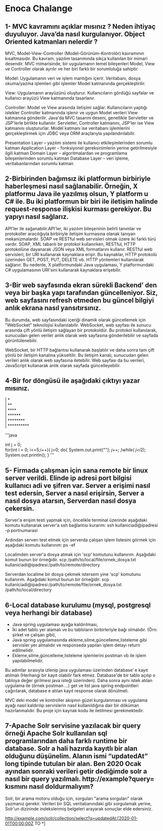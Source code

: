 # Enoca Chalange



## 1- MVC kavramını açıklar mısınız ? Neden ihtiyaç duyuluyor. Java’da nasıl kurgulanıyor. Object Oriented katmanları nelerdir ?

MVC, Model-View-Controller (Model-Görünüm-Kontrolör) kavramının kısaltmasıdır. Bu kavram, 
yazılım tasarımında sıkça kullanılan bir mimari desendir. MVC mimarisinde, bir uygulamanın temel bileşenleri
Model, View ve Controller olarak ayrılır ve her biri farklı bir sorumluluğa sahiptir.

Model: Uygulamanın veri ve işlem mantığını içerir. Veritabanı, dosya okuma/yazma işlemleri gibi işlemler 
Model katmanında gerçekleştirilir.

View: Uygulamanın arayüzünü oluşturur. Kullanıcıların gördüğü sayfalar ve kullanıcı arayüzü View katmanında 
tasarlanır.

Controller: Model ve View arasında iletişimi sağlar. Kullanıcıların yaptığı istekler Controller katmanında işlenir 
ve uygun Model verileri View katmanına gönderilir.
Java'da MVC tasarım deseni, genellikle Servletler ve JSP'lerle birlikte kullanılır. Servletler, Controller katmanını, JSP'ler ise
View katmanını oluştururlar. Model katmanı ise veritabanı işlemlerini gerçekleştirmek için JDBC veya ORM 
araçlarıyla yapılandırılabilir.

Presentation Layer – yazılım sistemi ile kullanıcı etkileşimlerinden sorumlu katman
Application Layer – fonksiyonel gereksinimlerin yerine getirilmesiyle ilgili katman
Domain Layer – algoritmalardan ve programlama bileşenlerinden sorumlu katman
Database Layer – veri işleme, veritabanlarından sorumlu katman

## 2-Birbirinden bağımsız iki platformun birbiriyle haberleşmesi nasıl sağlanabilir. Örneğin, X platformu Java ile yazılmış olsun, Y platform u C# ile. Bu iki platformun bir biri ile iletişim halinde request-response ilişkisi kurması gerekiyor. Bu yapıyı nasıl sağlarız.

API'ler ile sağanabilir.API'ler, iki yazılım bileşeninin belirli tanımlar ve protokoller aracılığıyla birbiriyle
iletişim kurmasına olanak tanıyan mekanizmalardır. SOAP ve RESTful web servisleri olmak üzere iki farklı türü 
vardır. SOAP, XML tabanlı bir protokol kullanırken, RESTful, HTTP protokolüne dayanarak JSON veya XML formatlarını kullanır.
RESTful web servisleri, bir URI kullanarak kaynaklara erişir. Bu kaynaklar, HTTP protokolü 
üzerinden GET, POST, PUT, DELETE vb. HTTP yöntemleri kullanılarak sağlanır. Bu nedenle, X platformundaki Java 
uygulaması, Y platformundaki C# uygulamasının URI'sini kullanarak kaynaklara erişebilir.

## 3-Bir web sayfasında ekran sürekli Backend’ den veya bir başka yapı tarafından güncelleniyor. Siz, web sayfasını refresh etmeden bu güncel bilgiyi anlık ekrana nasıl yansıtırsınız.

Bu durumda, web sayfasındaki içeriği dinamik olarak güncellemek için "WebSocket" teknolojisi kullanılabilir. 
WebSocket, web sayfası ile sunucu arasında çift yönlü iletişim sağlayan bir protokoldür. Bu protokol kullanılarak, sunucudan 
gelen veriler anlık olarak web sayfasına gönderilebilir ve sayfada görüntülenebilir.

WebSocket, bir HTTP bağlantısı kullanarak başlatılır ve daha sonra tam çift yönlü bir iletişim kanalına yükseltilir. Bu iletişim 
kanalı, sunucudan gelen verileri anlık olarak web sayfasına iletebilir. Web sayfası da bu verileri, JavaScript kullanarak anlık 
olarak sayfada güncelleyebilir.

## 4-Bir for döngüsü ile aşağıdaki çıktıyı yazar mısınız.

| *            
| **         
| ****       
| ******          
| ********       
| **********

'''java

   int j = 0;   
   for(int i = 0; i<=5;i++){
       j=0;
       do{ 
            System.out.print("*");
            j++;
            }while( j<i*2);
            System.out.println();
        }
'''
## 5- Firmada çalışman için sana remote bir linux server verildi. Elinde ip adresi port bilgisi kullanıcı adi ve şifren var. Server a erişimi nasıl test edersin, Server a nasıl erişirsin, Server a nasıl dosya atarsın, Serverdan nasıl dosya çekersin.

Server'a erişim testi yapmak için, öncelikle terminal üzerinde aşağıdaki komutu kullanarak server'a ssh bağlantısı kurarım:
ssh kullaniciadi@ipadresi -p portnumarasi

Ardından serverı test etmek için serverda çalışan işlem listesini görmek için aşağıdaki komutu kullanırım:
ps -ef

Localimden server'a  dosya atmak için 'scp' komutunu kullanırım. Aşağıdaki komut bunun bir örneğidir.
scp   /path/to/local/file/ornek_dosya.txt    kullaniciadi@ipadresi:/path/to/remote/directory

Serverdan localime bir dosya çekmek istersem yine 'scp' komutunu kullanırım. Aşağıdaki komut bunun bir örneğidir.
scp   kullaniciadi@ipadresi:/path/to/remote/file/ornek_dosya.txt      /path/to/local/directory

## 6-Local database kurulumu (mysql, postgresql veya herhangi bir database) 
- Java spring uygulaması ayağa kaldırılması,
- İki adet tablo yer alamalı ve bu tabloların birbirleriyle bağı olmalıdır. (Örn: şirket ve çalışan
gibi),
- Java spring uygulamasında ekleme,silme,güncelleme,listeleme gibi servisler yer almalıdır ve
responseda yapılan işlem detayı return edilmelidir.
- Ekleme,silme,güncelleme,listeleme işlemlerini postman vb ile işlem yapılabilmelidir.

Bu adımlar sırasıyla izlenip java uygulaması üzerinden database’ e kayıt atılmalı (Herhangi
bir kayıt olabilir fark etmez. Database'de bir tablo açılıp o tabloya değer girilmesi java isteği
üzerinden). Daha sonra aynı istek atılan uygulama ile (örnek postman ...) get ve list java
spring endpointleri çağırılarak, database e atılan kayıt response olarak dönülmeli.

MVC deki model ve kontroller akışının güzel kurgulanması ve uygulama ayağı nasıl
kaldırılıp servislerin nasıl kullanıldığına dair bir döküman hazırlanmalıdır. Bu proje için
kaynak kodu ile iletilmesi gerekmektedir.

## 7-Apache Solr servisine yazılacak bir query örneği Apache Solr kullanılan sql programlarından daha farklı runtime bir database. Solr a hali hazırda kayıtlı bir alan olduğunu düşünelim. Alanın ismi “updatedAt” long tipinde tutulan bir alan. Ben 2020 Ocak ayından sonraki verileri getir dediğimde solr a nasıl bir query yazılmalı. http://example?query= kısmını nasıl doldurmalıyım?

Solr, bir arama motoru olduğu için, sorguları "arama sorguları" olarak yazmanız gerekir. Verileri bir SQL veritabanındaki gibi sorgulamak yerine, 
Solr'un dizininde indekslenmiş belgeleri arayarak sonuçlar elde edersiniz.

http://example.com/solr/collection/select?q=updatedAt:[2020-01-01T00:00:00Z TO *]
